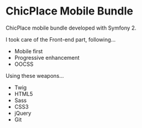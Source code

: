 ChicPlace Mobile Bundle
================

ChicPlace mobile bundle developed with Symfony 2.

I took care of the Front-end part, following...

* Mobile first
* Progressive enhancement
* OOCSS

Using these weapons...

* Twig
* HTML5
* Sass
* CSS3
* jQuery
* Git
